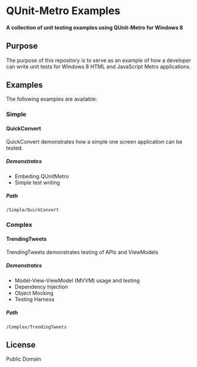 # QUnit-Metro Examples

#### A collection of unit testing examples using QUnit-Metro for Windows 8

## Purpose

The purpose of this repository is to serve as an example of how a developer can write unit tests for Windows 8 HTML and JavaScript Metro applications.

## Examples

The following examples are available:

### Simple

#### QuickConvert

QuickConvert demonstrates how a simple one screen application can be tested.

##### Demonstrates

* Embeding QUnitMetro
* Simple test writing

##### Path

	/Simple/QuickConvert

### Complex

#### TrendingTweets

TrendingTweets demonstrates testing of APIs and ViewModels

##### Demonstrates

* Model-View-ViewModel (MVVM) usage and testing
* Dependency Injection
* Object Mocking
* Testing Harness

##### Path

	/Complex/TrendingTweets

## License

Public Domain